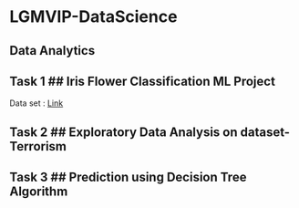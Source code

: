 # LGMVIP-DataScience
## Data Analytics ##
## Task 1 ## Iris Flower Classification ML Project 
Data set : [Link](http://archive.ics.uci.edu/ml/datasets/Iris)

## Task 2 ## Exploratory Data Analysis on dataset-Terrorism

## Task 3 ## Prediction using Decision Tree Algorithm
